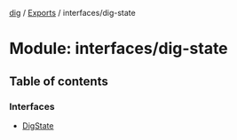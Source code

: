 [dig](../README.md) / [Exports](../modules.md) / interfaces/dig-state

# Module: interfaces/dig-state

## Table of contents

### Interfaces

- [DigState](../interfaces/interfaces/dig-state.digstate.md)
